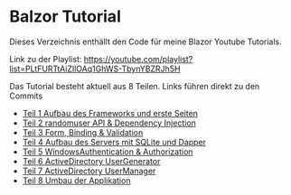 # Balzor Tutorial

Dieses Verzeichnis enthällt den Code für meine Blazor Youtube Tutorials.

Link zu der Playlist: https://youtube.com/playlist?list=PLtFURTtAiZIlOAq1GhWS-TbynYBZRJh5H

Das Tutorial besteht aktuell aus 8 Teilen.
Links führen direkt zu den Commits
- [Teil 1 Aufbau des Frameworks und erste Seiten](https://github.com/DmitrijP/YouTubeTutorials/commit/c9936339af0ff4558cced2e29fa3bbafc0cd8e2e)
- [Teil 2 randomuser API & Dependency Injection](https://github.com/DmitrijP/YouTubeTutorials/commit/3ec2a682312a8957959ed0bf6231aa79244358d2)
- [Teil 3 Form, Binding & Validation](https://github.com/DmitrijP/YouTubeTutorials/commit/1346471ac24a990e87d91f2dfa850648dac82250)
- [Teil 4 Aufbau des Servers mit SQLite und Dapper](https://github.com/DmitrijP/YouTubeTutorials/commit/df2336594fd9b5f81ba26fff068e02e5eb663ddd)
- [Teil 5 WindowsAuthentication & Authorization](https://github.com/DmitrijP/YouTubeTutorials/commit/9bb2c625c3292ebb0295cb0b9f9cd0a923159b02)
- [Teil 6 ActiveDirectory UserGenerator](https://github.com/DmitrijP/YouTubeTutorials/commit/37aefe4282c264ee12220ff1e67129b278e0e5af)
- [Teil 7 ActiveDirectory UserManager](https://github.com/DmitrijP/YouTubeTutorials/commit/bb51e9eb9808b2e93984bb72ecd8ba5d24b3a402)
- [Teil 8 Umbau der Applikation]()
